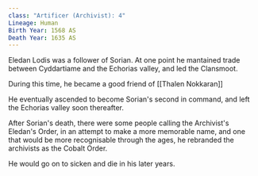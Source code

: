 ```yaml
---
class: "Artificer (Archivist): 4"
Lineage: Human
Birth Year: 1568 AS
Death Year: 1635 AS
---
```

Eledan Lodis was a follower of Sorian. At one point he mantained trade between Cyddartiame and the Echorias valley, and led the Clansmoot. 

During this time, he became a good friend of [[Thalen Nokkaran]]

He eventually ascended to become Sorian's second in command, and left the Echorias valley soon thereafter. 

After Sorian's death, there were some people calling the Archivist's Eledan's Order, in an attempt to make a more memorable name, and one that would be more recognisable through the ages, he rebranded the archivists as the Cobalt Order.

He would go on to sicken and die in his later years. 